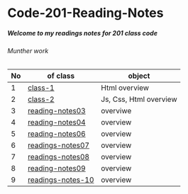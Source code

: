# Code-201-Reading-Notes
 
##### Welcome to my readings notes for 201 class code
###### Munther work

No| of class|object 
-|-|-
1|[class-1](class-01.md) |Html overview
2|[class-2](class-02.md)|Js, Css, Html overview 
3|[reading-notes03](reading-notes03.md)|overviwe
4|[reading-notes04](reading-notes04.md) |overview
5|[reading-notes06](reading-notes06.md)|overview
6|[readings-notes07](readings-notes07.md)|overview
7|[readings-notes08](readings-notes08.md)|overview
8|[reading-notes09](reading-notes09.md)|overview 
9|[readings-notes-10](readings-notes-10.md)|overview


